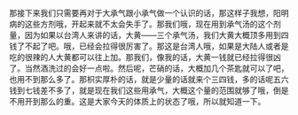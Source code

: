 那接下来我们只需要再对于大承气跟小承气做一个认识的话，那这样子我想，阳明病的这些方剂哦，开起来就不太会失手了。那我们哦，现在用到承气汤的这个剂量，因为如果以台湾人来讲的话，大黄——三个承气汤，我们大黄大概顶多用到四钱了不起了吧。哦，已经会拉得很厉害了。那这是台湾人哦，如果是大陆人或者是吃的很辣的人大黄都可以往上加。那我们，像我的话，大黄一钱就已经拉得很凶了。当然酒洗过的会好一点啦。然后呢，芒硝的话，大概加几个茶匙就可以了吧，也用不到那么多了。那枳实厚朴的话，就是少量的话就来个三四钱，多的话呢五六钱到七钱差不多了，就是现在我们这些用承气，大概这个量的范围就够了哦，倒是不用开到那么的重。这是大家今天的体质上的状态了哦，所以就知道一下。
